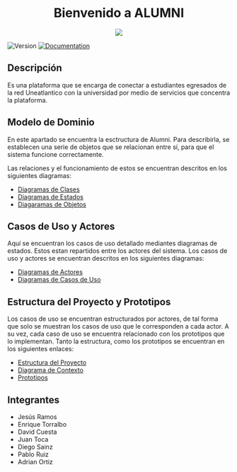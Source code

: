 <h1 align="center">Bienvenido a ALUMNI </h1>
<div align="center">
  <image src="./Imágenes/Logo.png" align="center">
</div>
<p>
  <img alt="Version" src="https://img.shields.io/badge/version-1.0-blue.svg?cacheSeconds=2592000" />
  <a href="empty" target="_blank">
    <img alt="Documentation" src="https://img.shields.io/badge/documentation-yes-brightgreen.svg" />
  </a>
</p>

## Descripción

Es una plataforma que se encarga de conectar a estudiantes egresados de la red Uneatlantico con la universidad por medio de servicios que concentra la plataforma.

## Modelo de Dominio
  En este apartado se encuentra la esctructura de Alumni. Para describirla, se establecen una serie de objetos que se relacionan entre sí, para que el sistema funcione correctamente. 
  
  Las relaciones y el funcionamiento de estos se encuentran descritos en los siguientes diagramas:

  - [Diagramas de Clases](/Modelo_de_Dominio/Diagramas_de_Clases/)
  - [Diagramas de Estados](/Modelo_de_Dominio/Diagramas_de_Estado/)
  - [Diagaramas de Objetos](/Modelo_de_Dominio/Diagramas_de_Objetos/)

## Casos de Uso y Actores

  Aquí se encuentran los casos de uso detallado mediantes diagramas de estados. Estos estan repartidos entre los actores del sistema. Los casos de uso y actores se encuentran descritos en los siguientes diagramas:

  - [Diagramas de Actores](/Caso_de_Uso/Actores/)
  - [Diagramas de Casos de Uso](/Caso_de_Uso/Casos_de_Uso/)

## Estructura del Proyecto y Prototipos

  Los casos de uso se encuentran estructurados por actores, de tal forma que solo se muestran los casos de uso que le corresponden a cada actor. A su vez, cada caso de uso se encuentra relacionado con los prototipos que lo implementan. Tanto la estructura, como los prototipos se encuentran en los siguientes enlaces:

  - [Estructura del Proyecto](/Caso_de_Uso/Estructura/)
  - [Diagrama de Contexto](/Caso_de_Uso/Contexto/)
  - [Prototipos](/Caso_de_Uso/Prototipos/)


 ## Integrantes

- Jesús Ramos
- Enrique Torralbo
- David Cuesta
- Juan Toca
- Diego Sainz
- Pablo Ruiz
- Adrian Ortiz

